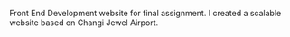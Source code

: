 Front End Development website for final assignment. I created a scalable website based on Changi Jewel Airport.
